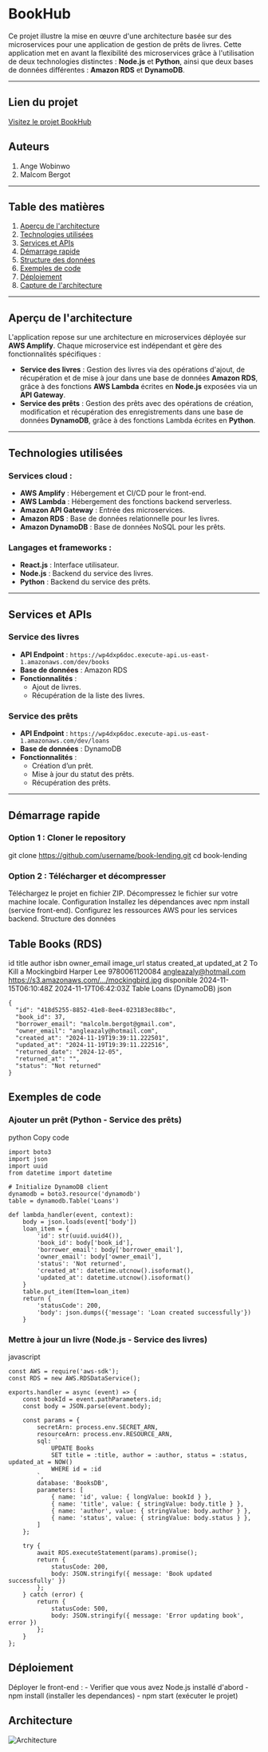 # BookHub 

Ce projet illustre la mise en œuvre d'une architecture basée sur des microservices pour une application de gestion de prêts de livres. Cette application met en avant la flexibilité des microservices grâce à l'utilisation de deux technologies distinctes : **Node.js** et **Python**, ainsi que deux bases de données différentes : **Amazon RDS** et **DynamoDB**.

---

## Lien du projet

[Visitez le projet BookHub](https://main.dql2rg0m0rbjz.amplifyapp.com/)

## Auteurs
1. Ange Wobinwo
2. Malcom Bergot

---

## Table des matières
1. [Aperçu de l'architecture](#aperçu-de-larchitecture)
2. [Technologies utilisées](#technologies-utilisées)
3. [Services et APIs](#services-et-apis)
4. [Démarrage rapide](#démarrage-rapide)
5. [Structure des données](#structure-des-données)
6. [Exemples de code](#exemples-de-code)
7. [Déploiement](#déploiement)
8. [Capture de l'architecture](#capture-de-larchitecture)

---

## Aperçu de l'architecture

L'application repose sur une architecture en microservices déployée sur **AWS Amplify**. Chaque microservice est indépendant et gère des fonctionnalités spécifiques :

- **Service des livres** : Gestion des livres via des opérations d'ajout, de récupération et de mise à jour dans une base de données **Amazon RDS**, grâce à des fonctions **AWS Lambda** écrites en **Node.js** exposées via un **API Gateway**.
- **Service des prêts** : Gestion des prêts avec des opérations de création, modification et récupération des enregistrements dans une base de données **DynamoDB**, grâce à des fonctions Lambda écrites en **Python**.

---

## Technologies utilisées

### Services cloud :
- **AWS Amplify** : Hébergement et CI/CD pour le front-end.
- **AWS Lambda** : Hébergement des fonctions backend serverless.
- **Amazon API Gateway** : Entrée des microservices.
- **Amazon RDS** : Base de données relationnelle pour les livres.
- **Amazon DynamoDB** : Base de données NoSQL pour les prêts.

### Langages et frameworks :
- **React.js** : Interface utilisateur.
- **Node.js** : Backend du service des livres.
- **Python** : Backend du service des prêts.

---

## Services et APIs

### Service des livres
- **API Endpoint** : `https://wp4dxp6doc.execute-api.us-east-1.amazonaws.com/dev/books`
- **Base de données** : Amazon RDS
- **Fonctionnalités** :
  - Ajout de livres.
  - Récupération de la liste des livres.

### Service des prêts
- **API Endpoint** : `https://wp4dxp6doc.execute-api.us-east-1.amazonaws.com/dev/loans`
- **Base de données** : DynamoDB
- **Fonctionnalités** :
  - Création d’un prêt.
  - Mise à jour du statut des prêts.
  - Récupération des prêts.

---

## Démarrage rapide

### Option 1 : Cloner le repository

git clone https://github.com/username/book-lending.git
cd book-lending


### Option 2 : Télécharger et décompresser
Téléchargez le projet en fichier ZIP.
Décompressez le fichier sur votre machine locale.
Configuration
Installez les dépendances avec npm install (service front-end).
Configurez les ressources AWS pour les services backend.
Structure des données

## Table Books (RDS)
id	title	author	isbn	owner_email	image_url	status	created_at	updated_at
2	To Kill a Mockingbird	Harper Lee	9780061120084	angleazaly@hotmail.com	https://s3.amazonaws.com/.../mockingbird.jpg	disponible	2024-11-15T06:10:48Z	2024-11-17T06:42:03Z
Table Loans (DynamoDB)
json

```
{
  "id": "418d5255-8852-41e8-8ee4-023183ec88bc",
  "book_id": 37,
  "borrower_email": "malcolm.bergot@gmail.com",
  "owner_email": "angleazaly@hotmail.com",
  "created_at": "2024-11-19T19:39:11.222501",
  "updated_at": "2024-11-19T19:39:11.222516",
  "returned_date": "2024-12-05",
  "returned_at": "",
  "status": "Not returned"
}
```

## Exemples de code

### Ajouter un prêt (Python - Service des prêts)
python
Copy code
```
import boto3
import json
import uuid
from datetime import datetime

# Initialize DynamoDB client
dynamodb = boto3.resource('dynamodb')
table = dynamodb.Table('Loans')

def lambda_handler(event, context):
    body = json.loads(event['body'])
    loan_item = {
        'id': str(uuid.uuid4()),
        'book_id': body['book_id'],
        'borrower_email': body['borrower_email'],
        'owner_email': body['owner_email'],
        'status': 'Not returned',
        'created_at': datetime.utcnow().isoformat(),
        'updated_at': datetime.utcnow().isoformat()
    }
    table.put_item(Item=loan_item)
    return {
        'statusCode': 200,
        'body': json.dumps({'message': 'Loan created successfully'})
    }
```

### Mettre à jour un livre (Node.js - Service des livres)
javascript

```
const AWS = require('aws-sdk');
const RDS = new AWS.RDSDataService();

exports.handler = async (event) => {
    const bookId = event.pathParameters.id;
    const body = JSON.parse(event.body);
    
    const params = {
        secretArn: process.env.SECRET_ARN,
        resourceArn: process.env.RESOURCE_ARN,
        sql: `
            UPDATE Books
            SET title = :title, author = :author, status = :status, updated_at = NOW()
            WHERE id = :id
        `,
        database: 'BooksDB',
        parameters: [
            { name: 'id', value: { longValue: bookId } },
            { name: 'title', value: { stringValue: body.title } },
            { name: 'author', value: { stringValue: body.author } },
            { name: 'status', value: { stringValue: body.status } },
        ]
    };
    
    try {
        await RDS.executeStatement(params).promise();
        return {
            statusCode: 200,
            body: JSON.stringify({ message: 'Book updated successfully' })
        };
    } catch (error) {
        return {
            statusCode: 500,
            body: JSON.stringify({ message: 'Error updating book', error })
        };
    }
};
```

## Déploiement

Déployer le front-end : 
    - Verifier que vous avez Node.js installé d'abord
    - npm install (installer les dependances)
    - npm start (exécuter le projet)

## Architecture

![Architecture](tp2-q3-architecture.png)



